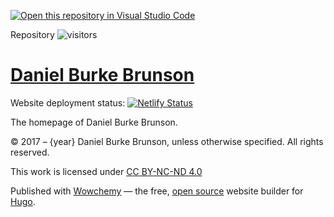 [![Open this repository in Visual Studio Code](https://open.vscode.dev/badges/open-in-vscode.svg)](https://open.vscode.dev/burkebrunson/personalWebsite)

Repository ![visitors](https://visitor-badge.glitch.me/badge?page_id=burkebrunson.personalWebsite)

# [Daniel Burke Brunson](https://bit.ly/3hqKx7R)

Website deployment status: [![Netlify Status](https://api.netlify.com/api/v1/badges/c3608b33-01c9-41cb-8077-b4f6730ae563/deploy-status)](https://app.netlify.com/sites/dbbrunson/deploys)

The homepage of Daniel Burke Brunson.

&copy; 2017 &ndash; {year} Daniel Burke Brunson, unless otherwise specified. All rights reserved.

This work is licensed under [CC BY-NC-ND 4.0](https://creativecommons.org/licenses/by-nc-nd/4.0/)

Published with <a href="https://wowchemy.com" target="_blank" rel="noopener">Wowchemy</a> —
the free, <a href="https://github.com/wowchemy/wowchemy-hugo-themes" target="_blank" rel="noopener">
open source</a> website builder for <a href="https://gohugo.io" target="_blank" rel="noopener">Hugo</a>.

<!-- Google tag (gtag.js)
<script async src="https://www.googletagmanager.com/gtag/js?id=G-F8LKLJ7M3Q"></script>
<script>
  window.dataLayer = window.dataLayer || [];
  function gtag(){dataLayer.push(arguments);}
  gtag('js', new Date());

  gtag('config', 'G-F8LKLJ7M3Q');
</script>
-->
